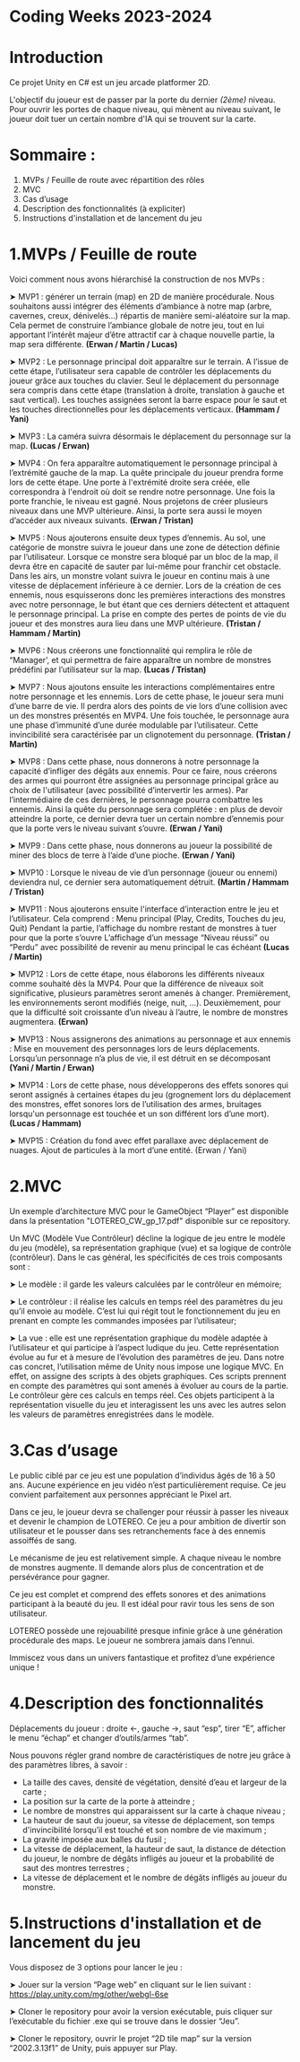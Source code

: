 Coding Weeks 2023-2024
=

# Introduction
Ce projet Unity en C# est un jeu arcade platformer 2D.

L'objectif du joueur est de passer par la porte du dernier _(2ème)_ niveau. Pour ouvrir les portes de chaque niveau, qui mènent au niveau suivant, le joueur doit tuer un certain nombre d'IA qui se trouvent sur la carte.

# Sommaire :

1. MVPs / Feuille de route avec répartition des rôles
2. MVC 
3. Cas d’usage
4. Description des fonctionnalités (à expliciter)	
5. Instructions d'installation et de lancement du jeu	



# 1.MVPs / Feuille de route 

Voici comment nous avons hiérarchisé la construction de nos MVPs :

➤ MVP1 : générer un terrain (map) en 2D de manière procédurale. Nous souhaitons aussi intégrer des éléments d’ambiance à notre map (arbre, cavernes, creux, dénivelés…) répartis de manière semi-aléatoire sur la map. Cela permet de construire l’ambiance globale de notre jeu, tout en lui apportant l’intérêt majeur d’être attractif car à chaque nouvelle partie, la map sera différente. **(Erwan / Martin / Lucas)**

➤ MVP2 : Le personnage principal doit apparaître sur le terrain. A l’issue de cette étape, l’utilisateur sera capable de contrôler les déplacements du joueur grâce aux touches du clavier. Seul le déplacement du personnage sera compris dans cette étape (translation à droite, translation à gauche et saut vertical). Les touches assignées seront la barre espace pour le saut et les touches directionnelles pour les déplacements verticaux. **(Hammam / Yani)**

➤ MVP3 : La caméra suivra désormais le déplacement du personnage sur la map. **(Lucas / Erwan)**

➤ MVP4 : On fera apparaître automatiquement le personnage principal à l’extrémité gauche de la map. La quête principale du joueur prendra forme lors de cette étape. Une porte à l'extrémité droite sera créée, elle correspondra à l'endroit où doit se rendre notre personnage. Une fois la porte franchie, le niveau est gagné. Nous projetons de créer plusieurs niveaux dans une MVP ultérieure. Ainsi, la porte sera aussi le moyen d’accéder aux niveaux suivants. **(Erwan / Tristan)**

➤ MVP5 : Nous ajouterons ensuite deux types d’ennemis. Au sol, une catégorie de monstre suivra le joueur dans une zone de détection définie par l’utilisateur. Lorsque ce monstre sera bloqué par un bloc de la map, il devra être en capacité de sauter par lui-même pour franchir cet obstacle. Dans les airs, un monstre volant suivra le joueur en continu mais à une vitesse de déplacement inférieure à ce dernier.
Lors de la création de ces ennemis, nous esquisserons donc les premières interactions des monstres avec notre personnage, le but étant que ces derniers détectent et attaquent le personnage principal. La prise en compte des pertes de points de vie du joueur et des monstres aura lieu dans une MVP ultérieure. **(Tristan / Hammam / Martin)**

➤ MVP6 : Nous créerons une fonctionnalité qui remplira le rôle de “Manager’, et qui permettra de faire apparaître un nombre de monstres prédéfini par l’utilisateur sur la map. **(Lucas / Tristan)**

➤ MVP7 : Nous ajoutons ensuite les interactions complémentaires entre notre personnage et les ennemis.  Lors de cette phase, le joueur sera muni d’une barre de vie. Il perdra alors des points de vie lors d’une collision avec un des monstres présentés en MVP4. Une fois touchée, le personnage aura une phase d’immunité d’une durée modulable par l’utilisateur. Cette invincibilité sera caractérisée par un clignotement du personnage. **(Tristan / Martin)**

➤ MVP8 : Dans cette phase, nous donnerons à notre personnage la capacité d’infliger des dégâts aux ennemis. Pour ce faire, nous créerons des armes qui pourront être assignées au personnage principal grâce au choix de l'utilisateur (avec possibilité d’intervertir les armes). Par l’intermédiaire de ces dernières, le personnage pourra combattre les ennemis. Ainsi la quête du personnage sera complétée : en plus de devoir atteindre la porte, ce dernier devra tuer un certain nombre d’ennemis pour que la porte vers le niveau suivant s’ouvre. **(Erwan / Yani)**

➤ MVP9 : Dans cette phase, nous donnerons au joueur la possibilité de miner des blocs de terre à l’aide d’une pioche.  **(Erwan / Yani)**

➤ MVP10 : Lorsque le niveau de vie d’un personnage (joueur ou ennemi) deviendra nul, ce dernier sera automatiquement détruit. **(Martin / Hammam / Tristan)**

➤ MVP11 : Nous ajouterons ensuite l'interface d’interaction entre le jeu et l’utilisateur. Cela comprend : 
Menu principal (Play, Credits, Touches du jeu, Quit)
Pendant la partie, l’affichage du nombre restant de monstres à tuer pour que la porte s’ouvre
L’affichage d’un message “Niveau réussi” ou “Perdu” avec possibilité de revenir au menu principal le cas échéant 
**(Lucas / Martin)**

➤ MVP12 : Lors de cette étape, nous élaborons les différents niveaux comme souhaité dès la MVP4. Pour que la différence de niveaux soit significative, plusieurs paramètres seront amenés à changer. Premièrement, les environnements seront modifiés (neige, nuit, …). Deuxièmement, pour que la difficulté soit croissante d’un niveau à l’autre, le nombre de monstres augmentera. **(Erwan)**


➤ MVP13 : Nous assignerons des animations au personnage et aux ennemis : 
Mise en mouvement des personnages lors de leurs déplacements.
Lorsqu’un personnage n’a plus de vie, il est détruit en se décomposant
**(Yani / Martin / Erwan)**

➤ MVP14 : Lors de cette phase, nous développerons des effets sonores qui seront assignés à certaines étapes du jeu (grognement lors du déplacement des monstres, effet sonores lors de l’utilisation des armes, bruitages lorsqu'un personnage est touchée et un son différent lors d’une mort). **(Lucas / Hammam)**

➤ MVP15 : Création du fond avec effet parallaxe avec déplacement de nuages. Ajout de particules à la mort d’une entité. (Erwan / Yani)



# 2.MVC 

Un exemple d’architecture MVC pour le GameObject “Player” est disponible dans la présentation "LOTEREO_CW_gp_17.pdf" disponible sur ce repository.

Un MVC (Modèle Vue Contrôleur) décline la logique de jeu entre le modèle du jeu (modèle), sa représentation graphique (vue) et sa logique de contrôle (contrôleur). Dans le cas général, les spécificités de ces trois composants sont : 

➤ Le modèle : il garde les valeurs calculées par le contrôleur en mémoire;

➤ Le contrôleur : il réalise les calculs en temps réel des paramètres du jeu qu’il envoie au modèle. C’est lui qui régit tout le fonctionnement du jeu en prenant en compte les commandes imposées par l’utilisateur;

➤ La vue : elle est une représentation graphique du modèle adaptée à l’utilisateur et qui participe à l’aspect ludique du jeu. Cette représentation évolue au fur et à mesure de l’évolution des paramètres de jeu.
Dans notre cas concret, l’utilisation même de Unity nous impose une logique MVC. En effet, on assigne des scripts à des objets graphiques. Ces scripts prennent en compte des paramètres qui sont amenés à évoluer au cours de la partie. Le contrôleur gère ces calculs en temps réel. Ces objets participent à la représentation visuelle du jeu et interagissent les uns avec les autres selon les valeurs de paramètres enregistrées dans le modèle.



# 3.Cas d’usage

Le public ciblé par ce jeu est une population d’individus âgés de 16 à 50 ans. Aucune expérience en jeu vidéo n’est particulièrement requise. Ce jeu convient parfaitement aux personnes appréciant le Pixel art. 

Dans ce jeu, le joueur devra se challenger pour réussir à passer les niveaux et devenir le champion de LOTEREO. Ce jeu a pour ambition de divertir son utilisateur et le pousser dans ses retranchements face à des ennemis assoiffés de sang.

Le mécanisme de jeu est relativement simple. A chaque niveau le nombre de monstres augmente. Il demande alors plus de concentration et de persévérance pour gagner.

Ce jeu est complet et comprend des effets sonores et des animations participant à la beauté du jeu. Il est idéal pour ravir tous les sens de son utilisateur. 

LOTEREO possède une rejouabilité presque infinie grâce à une génération procédurale des maps. Le joueur ne sombrera jamais dans l’ennui.

Immiscez vous dans un univers fantastique et profitez d’une expérience unique !



# 4.Description des fonctionnalités

Déplacements du joueur : droite ←, gauche →, saut “esp”, tirer “E”, afficher le menu “échap” et changer d’outils/armes “tab”.

Nous pouvons régler grand nombre de caractéristiques de notre jeu grâce à des paramètres libres, à savoir : 

- La taille des caves, densité de végétation, densité d’eau et largeur de la carte ;
- La position sur la carte de la porte à atteindre ;
- Le nombre de monstres qui apparaissent sur la carte à chaque niveau ;
- La hauteur de saut du joueur, sa vitesse de déplacement, son temps d'invincibilité lorsqu’il est touché et son nombre de vie maximum ;
- La gravité imposée aux balles du fusil ;
- La vitesse de déplacement, la hauteur de saut, la distance de détection du joueur, le nombre de dégâts infligés au joueur et la probabilité de saut des montres terrestres ;
- La vitesse de déplacement et le nombre de dégâts infligés au joueur du monstre.



# 5.Instructions d'installation et de lancement du jeu

Vous disposez de 3 options pour lancer le jeu : 

➤ Jouer sur la version “Page web” en cliquant sur le lien suivant : https://play.unity.com/mg/other/webgl-6se

➤ Cloner le repository pour avoir la version exécutable, puis cliquer sur l’exécutable du fichier .exe qui se trouve dans le dossier “Jeu”.

➤ Cloner le repository, ouvrir le projet “2D tile map” sur la version “2002.3.13f1” de Unity, puis appuyer sur Play.
